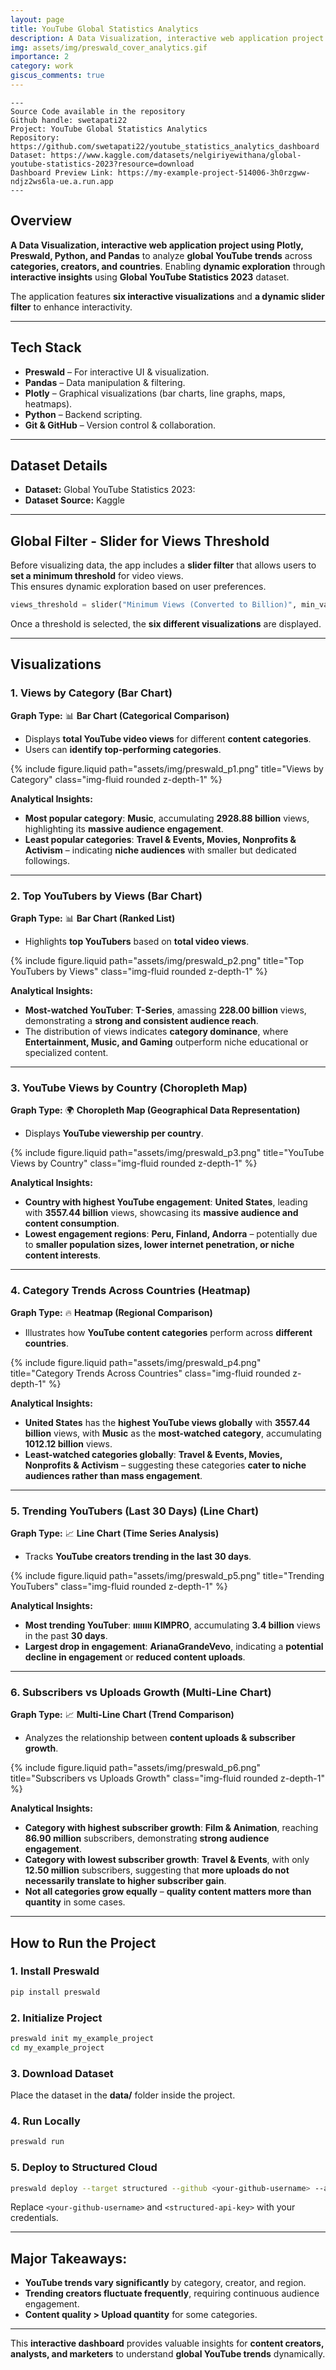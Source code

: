 ```yaml
---
layout: page
title: YouTube Global Statistics Analytics
description: A Data Visualization, interactive web application project to analyze global YouTube trends enabling dynamic exploration through interactive insights.
img: assets/img/preswald_cover_analytics.gif
importance: 2
category: work
giscus_comments: true
---
```

    ---
    Source Code available in the repository
    Github handle: swetapati22
    Project: YouTube Global Statistics Analytics
    Repository: https://github.com/swetapati22/youtube_statistics_analytics_dashboard
    Dataset: https://www.kaggle.com/datasets/nelgiriyewithana/global-youtube-statistics-2023?resource=download
    Dashboard Preview Link: https://my-example-project-514006-3h0rzgww-ndjz2ws6la-ue.a.run.app  
    ---

## **Overview**
**A Data Visualization, interactive web application project using Plotly, Preswald, Python, and Pandas** to analyze **global YouTube trends** across **categories, creators, and countries**. Enabling **dynamic exploration** through **interactive insights** using **Global YouTube Statistics 2023** dataset.

The application features **six interactive visualizations** and **a dynamic slider filter** to enhance interactivity.

---
## **Tech Stack**
- **Preswald** – For interactive UI & visualization.
- **Pandas** – Data manipulation & filtering.
- **Plotly** – Graphical visualizations (bar charts, line graphs, maps, heatmaps).
- **Python** – Backend scripting.
- **Git & GitHub** – Version control & collaboration.

---
## **Dataset Details**
- **Dataset:** Global YouTube Statistics 2023:   
- **Dataset Source:** Kaggle  

---
## **Global Filter - Slider for Views Threshold**
Before visualizing data, the app includes a **slider filter** that allows users to **set a minimum threshold** for video views.  
This ensures dynamic exploration based on user preferences.

```python
views_threshold = slider("Minimum Views (Converted to Billion)", min_val=0, max_val=max_views, default=0.5)
```
Once a threshold is selected, the **six different visualizations** are displayed.

---
## **Visualizations**

### **1. Views by Category (Bar Chart)**
**Graph Type:** 📊 **Bar Chart (Categorical Comparison)**  
- Displays **total YouTube video views** for different **content categories**.
- Users can **identify top-performing categories**.

<div class="row justify-content-sm-center">
    <div class="col-sm mt-3 mt-md-0">
        {% include figure.liquid path="assets/img/preswald_p1.png" title="Views by Category" class="img-fluid rounded z-depth-1" %}
    </div>
</div>

**Analytical Insights:**  
- **Most popular category**: **Music**, accumulating **2928.88 billion** views, highlighting its **massive audience engagement**.  
- **Least popular categories**: **Travel & Events, Movies, Nonprofits & Activism** – indicating **niche audiences** with smaller but dedicated followings.

---

### **2. Top YouTubers by Views (Bar Chart)**
**Graph Type:** 📊 **Bar Chart (Ranked List)**  
- Highlights **top YouTubers** based on **total video views**.

<div class="row justify-content-sm-center">
    <div class="col-sm mt-3 mt-md-0">
        {% include figure.liquid path="assets/img/preswald_p2.png" title="Top YouTubers by Views" class="img-fluid rounded z-depth-1" %}
    </div>
</div>

**Analytical Insights:**   
- **Most-watched YouTuber**: **T-Series**, amassing **228.00 billion** views, demonstrating a **strong and consistent audience reach**.  
- The distribution of views indicates **category dominance**, where **Entertainment, Music, and Gaming** outperform niche educational or specialized content.

---

### **3. YouTube Views by Country (Choropleth Map)**
**Graph Type:** 🌍 **Choropleth Map (Geographical Data Representation)**  
- Displays **YouTube viewership per country**.

<div class="row justify-content-sm-center">
    <div class="col-sm mt-3 mt-md-0">
        {% include figure.liquid path="assets/img/preswald_p3.png" title="YouTube Views by Country" class="img-fluid rounded z-depth-1" %}
    </div>
</div>

**Analytical Insights:**  
- **Country with highest YouTube engagement**: **United States**, leading with **3557.44 billion** views, showcasing its **massive audience and content consumption**.  
- **Lowest engagement regions**: **Peru, Finland, Andorra** – potentially due to **smaller population sizes, lower internet penetration, or niche content interests**.

---

### **4. Category Trends Across Countries (Heatmap)**
**Graph Type:** 🔥 **Heatmap (Regional Comparison)**  
- Illustrates how **YouTube content categories** perform across **different countries**.

<div class="row justify-content-sm-center">
    <div class="col-sm mt-3 mt-md-0">
        {% include figure.liquid path="assets/img/preswald_p4.png" title="Category Trends Across Countries" class="img-fluid rounded z-depth-1" %}
    </div>
</div>

**Analytical Insights:**  
- **United States** has the **highest YouTube views globally** with **3557.44 billion** views, with **Music** as the **most-watched category**, accumulating **1012.12 billion** views.  
- **Least-watched categories globally**: **Travel & Events, Movies, Nonprofits & Activism** – suggesting these categories **cater to niche audiences rather than mass engagement**.

---

### **5. Trending YouTubers (Last 30 Days) (Line Chart)**
**Graph Type:** 📈 **Line Chart (Time Series Analysis)**  
- Tracks **YouTube creators trending in the last 30 days**.

<div class="row justify-content-sm-center">
    <div class="col-sm mt-3 mt-md-0">
        {% include figure.liquid path="assets/img/preswald_p5.png" title="Trending YouTubers" class="img-fluid rounded z-depth-1" %}
    </div>
</div>

**Analytical Insights:**   
- **Most trending YouTuber**: **ıııııııı KIMPRO**, accumulating **3.4 billion** views in the past **30 days**.  
- **Largest drop in engagement**: **ArianaGrandeVevo**, indicating a **potential decline in engagement** or **reduced content uploads**.

---

### **6. Subscribers vs Uploads Growth (Multi-Line Chart)**
**Graph Type:** 📈 **Multi-Line Chart (Trend Comparison)**  
- Analyzes the relationship between **content uploads & subscriber growth**.

<div class="row justify-content-sm-center">
    <div class="col-sm mt-3 mt-md-0">
        {% include figure.liquid path="assets/img/preswald_p6.png" title="Subscribers vs Uploads Growth" class="img-fluid rounded z-depth-1" %}
    </div>
</div>

**Analytical Insights:**  
- **Category with highest subscriber growth**: **Film & Animation**, reaching **86.90 million** subscribers, demonstrating **strong audience engagement**.  
- **Category with lowest subscriber growth**: **Travel & Events**, with only **12.50 million** subscribers, suggesting that **more uploads do not necessarily translate to higher subscriber gain**.  
- **Not all categories grow equally** – **quality content matters more than quantity** in some cases.

---
## **How to Run the Project**
### **1. Install Preswald**
```bash
pip install preswald
```

### **2. Initialize Project**
```bash
preswald init my_example_project
cd my_example_project
```

### **3. Download Dataset**
Place the dataset in the **data/** folder inside the project.

### **4. Run Locally**
```bash
preswald run
```

### **5. Deploy to Structured Cloud**
```bash
preswald deploy --target structured --github <your-github-username> --api-key <structured-api-key> hello.py
```
Replace `<your-github-username>` and `<structured-api-key>` with your credentials.

---
## **Major Takeaways:**
- **YouTube trends vary significantly** by category, creator, and region.  
- **Trending creators fluctuate frequently**, requiring continuous audience engagement.  
- **Content quality > Upload quantity** for some categories.  

---
This **interactive dashboard** provides valuable insights for **content creators, analysts, and marketers** to understand **global YouTube trends** dynamically.

